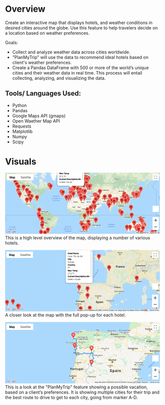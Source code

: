# Overview
Create an interactive map that displays hotels, and weather conditions in desired cities around the globe. Use this feature to help travelers decide on a location based on weather preferences.

Goals:
* Collect and analyze weather data across cities worldwide.
* "PlanMyTrip" will use the data to recommend ideal hotels based on client's weather preferences.
* Create a Pandas DataFrame with 500 or more of the world’s unique cities and their weather data in real time. This process will entail collecting, analyzing, and visualizing the data.

## Tools/ Languages Used:
* Python
* Pandas
* Google Maps API (gmaps)
* Open Waether Map API
* Requests
* Matplotlib
* Numpy
* Scipy

# Visuals

![](Screen%20Shot%202019-11-13%20at%2011.49.04%20AM.png)
This is a high level overview of the map, displaying a number of various hotels.

![](Screen%20Shot%202019-11-13%20at%2011.48.08%20AM.png)
A closer look at the map with the full pop-up for each hotel. 

![](Screen%20Shot%202019-11-13%20at%2011.40.45%20AM.png)
This is a look at the "PlanMyTrip" feature showing a possible vacation, based on a client’s  preferences. It is showing multiple cities for their trip and the best route to drive to get to each city, going from marker A-D. 
